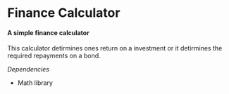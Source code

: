 # Finance Calculator
#### A simple finance calculator

This calculator detirmines ones return on a investment or it detirmines the required repayments on a bond.

*Dependencies*

* Math library


